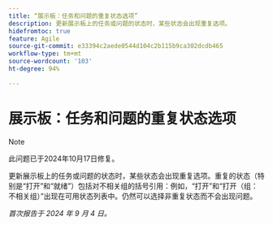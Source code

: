 ```yaml
---
title: “展示板：任务和问题的重复状态选项”
description: 更新展示板上的任务或问题的状态时，某些状态会出现重复选项。
hidefromtoc: true
feature: Agile
source-git-commit: e33394c2aede0544d104c2b115b9ca302dcdb465
workflow-type: tm+mt
source-wordcount: '103'
ht-degree: 94%

---
```


# 展示板：任务和问题的重复状态选项


>[!NOTE]
>
>此问题已于2024年10月17日修复。


更新展示板上的任务或问题的状态时，某些状态会出现重复选项。重复的状态（特别是“打开”和“就绪”）包括对不相关组的括号引用：例如，“打开”和“打开（组：不相关组）”出现在可用状态列表中。仍然可以选择非重复状态而不会出现问题。

_首次报告于 2024 年 9 月 4 日。_
